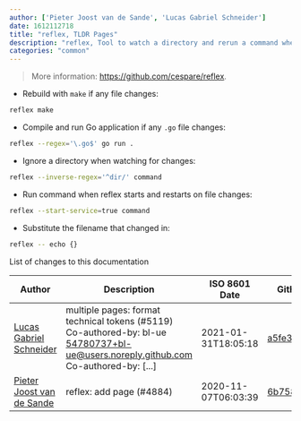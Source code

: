 ```yaml
---
author: ['Pieter Joost van de Sande', 'Lucas Gabriel Schneider']
date: 1612112718
title: "reflex, TLDR Pages"
description: "reflex, Tool to watch a directory and rerun a command when certain files change."
categories: "common"
---
```

> More information: <https://github.com/cespare/reflex>.

- Rebuild with `make` if any file changes:

```bash
reflex make
```

- Compile and run Go application if any `.go` file changes:

```bash
reflex --regex='\.go$' go run .
```

- Ignore a directory when watching for changes:

```bash
reflex --inverse-regex='^dir/' command
```

- Run command when reflex starts and restarts on file changes:

```bash
reflex --start-service=true command
```

- Substitute the filename that changed in:

```bash
reflex -- echo {}
```
List of changes to this documentation


Author | Description | ISO 8601 Date | GitHub link
------|-----|-----|-----
[Lucas Gabriel Schneider](mailto:casdpa@gmail.com) | multiple pages: format technical tokens (#5119) Co-authored-by: bl-ue <54780737+bl-ue@users.noreply.github.com> Co-authored-by: [...] | 2021-01-31T18:05:18 | [a5fe31bc47ae](https://github.com/tldr-pages/tldr/commit/a5fe31bc47aece3efa5e66b52b3cf384f27d5d72)
[Pieter Joost van de Sande](mailto:pj@born2code.net) | reflex: add page (#4884) | 2020-11-07T06:03:39 | [6b7587edb12b](https://github.com/tldr-pages/tldr/commit/6b7587edb12b21fb46f15aac955e1e673ea60109)

